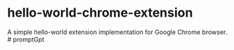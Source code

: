 # hello-world-chrome-extension

A simple hello-world extension implementation for Google Chrome browser.
#   p r o m p t G p t  
 